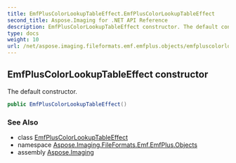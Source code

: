 ```yaml
---
title: EmfPlusColorLookupTableEffect.EmfPlusColorLookupTableEffect
second_title: Aspose.Imaging for .NET API Reference
description: EmfPlusColorLookupTableEffect constructor. The default constructor
type: docs
weight: 10
url: /net/aspose.imaging.fileformats.emf.emfplus.objects/emfpluscolorlookuptableeffect/emfpluscolorlookuptableeffect/
---
```

## EmfPlusColorLookupTableEffect constructor

The default constructor.

```csharp
public EmfPlusColorLookupTableEffect()
```

### See Also

* class [EmfPlusColorLookupTableEffect](../)
* namespace [Aspose.Imaging.FileFormats.Emf.EmfPlus.Objects](../../emfpluscolorlookuptableeffect/)
* assembly [Aspose.Imaging](../../../)


